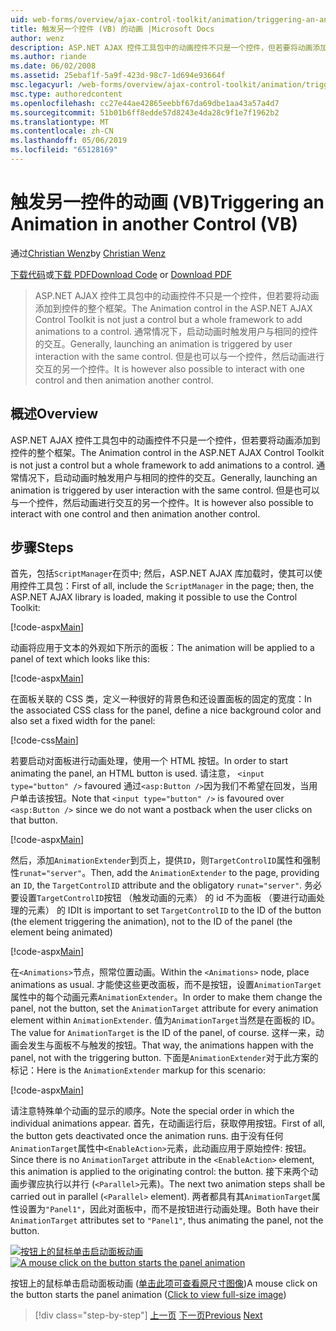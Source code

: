 ```yaml
---
uid: web-forms/overview/ajax-control-toolkit/animation/triggering-an-animation-in-another-control-vb
title: 触发另一个控件 (VB) 的动画 |Microsoft Docs
author: wenz
description: ASP.NET AJAX 控件工具包中的动画控件不只是一个控件，但若要将动画添加到控件的整个框架。 通常情况下，启动...
ms.author: riande
ms.date: 06/02/2008
ms.assetid: 25ebaf1f-5a9f-423d-98c7-1d694e93664f
msc.legacyurl: /web-forms/overview/ajax-control-toolkit/animation/triggering-an-animation-in-another-control-vb
msc.type: authoredcontent
ms.openlocfilehash: cc27e44ae42865eebbf67da69dbe1aa43a57a4d7
ms.sourcegitcommit: 51b01b6ff8edde57d8243e4da28c9f1e7f1962b2
ms.translationtype: MT
ms.contentlocale: zh-CN
ms.lasthandoff: 05/06/2019
ms.locfileid: "65128169"
---
```

# <a name="triggering-an-animation-in-another-control-vb"></a><span data-ttu-id="0b64e-104">触发另一控件的动画 (VB)</span><span class="sxs-lookup"><span data-stu-id="0b64e-104">Triggering an Animation in another Control (VB)</span></span>

<span data-ttu-id="0b64e-105">通过[Christian Wenz](https://github.com/wenz)</span><span class="sxs-lookup"><span data-stu-id="0b64e-105">by [Christian Wenz](https://github.com/wenz)</span></span>

<span data-ttu-id="0b64e-106">[下载代码](http://download.microsoft.com/download/f/9/a/f9a26acd-8df4-4484-8a18-199e4598f411/Animation8.vb.zip)或[下载 PDF](http://download.microsoft.com/download/6/7/1/6718d452-ff89-4d3f-a90e-c74ec2d636a3/animation8VB.pdf)</span><span class="sxs-lookup"><span data-stu-id="0b64e-106">[Download Code](http://download.microsoft.com/download/f/9/a/f9a26acd-8df4-4484-8a18-199e4598f411/Animation8.vb.zip) or [Download PDF](http://download.microsoft.com/download/6/7/1/6718d452-ff89-4d3f-a90e-c74ec2d636a3/animation8VB.pdf)</span></span>

> <span data-ttu-id="0b64e-107">ASP.NET AJAX 控件工具包中的动画控件不只是一个控件，但若要将动画添加到控件的整个框架。</span><span class="sxs-lookup"><span data-stu-id="0b64e-107">The Animation control in the ASP.NET AJAX Control Toolkit is not just a control but a whole framework to add animations to a control.</span></span> <span data-ttu-id="0b64e-108">通常情况下，启动动画时触发用户与相同的控件的交互。</span><span class="sxs-lookup"><span data-stu-id="0b64e-108">Generally, launching an animation is triggered by user interaction with the same control.</span></span> <span data-ttu-id="0b64e-109">但是也可以与一个控件，然后动画进行交互的另一个控件。</span><span class="sxs-lookup"><span data-stu-id="0b64e-109">It is however also possible to interact with one control and then animation another control.</span></span>

## <a name="overview"></a><span data-ttu-id="0b64e-110">概述</span><span class="sxs-lookup"><span data-stu-id="0b64e-110">Overview</span></span>

<span data-ttu-id="0b64e-111">ASP.NET AJAX 控件工具包中的动画控件不只是一个控件，但若要将动画添加到控件的整个框架。</span><span class="sxs-lookup"><span data-stu-id="0b64e-111">The Animation control in the ASP.NET AJAX Control Toolkit is not just a control but a whole framework to add animations to a control.</span></span> <span data-ttu-id="0b64e-112">通常情况下，启动动画时触发用户与相同的控件的交互。</span><span class="sxs-lookup"><span data-stu-id="0b64e-112">Generally, launching an animation is triggered by user interaction with the same control.</span></span> <span data-ttu-id="0b64e-113">但是也可以与一个控件，然后动画进行交互的另一个控件。</span><span class="sxs-lookup"><span data-stu-id="0b64e-113">It is however also possible to interact with one control and then animation another control.</span></span>

## <a name="steps"></a><span data-ttu-id="0b64e-114">步骤</span><span class="sxs-lookup"><span data-stu-id="0b64e-114">Steps</span></span>

<span data-ttu-id="0b64e-115">首先，包括`ScriptManager`在页中; 然后，ASP.NET AJAX 库加载时，使其可以使用控件工具包：</span><span class="sxs-lookup"><span data-stu-id="0b64e-115">First of all, include the `ScriptManager` in the page; then, the ASP.NET AJAX library is loaded, making it possible to use the Control Toolkit:</span></span>

[!code-aspx[Main](triggering-an-animation-in-another-control-vb/samples/sample1.aspx)]

<span data-ttu-id="0b64e-116">动画将应用于文本的外观如下所示的面板：</span><span class="sxs-lookup"><span data-stu-id="0b64e-116">The animation will be applied to a panel of text which looks like this:</span></span>

[!code-aspx[Main](triggering-an-animation-in-another-control-vb/samples/sample2.aspx)]

<span data-ttu-id="0b64e-117">在面板关联的 CSS 类，定义一种很好的背景色和还设置面板的固定的宽度：</span><span class="sxs-lookup"><span data-stu-id="0b64e-117">In the associated CSS class for the panel, define a nice background color and also set a fixed width for the panel:</span></span>

[!code-css[Main](triggering-an-animation-in-another-control-vb/samples/sample3.css)]

<span data-ttu-id="0b64e-118">若要启动对面板进行动画处理，使用一个 HTML 按钮。</span><span class="sxs-lookup"><span data-stu-id="0b64e-118">In order to start animating the panel, an HTML button is used.</span></span> <span data-ttu-id="0b64e-119">请注意， `<input type="button" />` favoured 通过`<asp:Button />`因为我们不希望在回发，当用户单击该按钮。</span><span class="sxs-lookup"><span data-stu-id="0b64e-119">Note that `<input type="button" />` is favoured over `<asp:Button />` since we do not want a postback when the user clicks on that button.</span></span>

[!code-aspx[Main](triggering-an-animation-in-another-control-vb/samples/sample4.aspx)]

<span data-ttu-id="0b64e-120">然后，添加`AnimationExtender`到页上，提供`ID`，则`TargetControlID`属性和强制性`runat="server"`。</span><span class="sxs-lookup"><span data-stu-id="0b64e-120">Then, add the `AnimationExtender` to the page, providing an `ID`, the `TargetControlID` attribute and the obligatory `runat="server"`.</span></span> <span data-ttu-id="0b64e-121">务必要设置`TargetControlID`按钮 （触发动画的元素） 的 id 不为面板 （要进行动画处理的元素） 的 ID</span><span class="sxs-lookup"><span data-stu-id="0b64e-121">It is important to set `TargetControlID` to the ID of the button (the element triggering the animation), not to the ID of the panel (the element being animated)</span></span>

[!code-aspx[Main](triggering-an-animation-in-another-control-vb/samples/sample5.aspx)]

<span data-ttu-id="0b64e-122">在`<Animations>`节点，照常位置动画。</span><span class="sxs-lookup"><span data-stu-id="0b64e-122">Within the `<Animations>` node, place animations as usual.</span></span> <span data-ttu-id="0b64e-123">才能使这些更改面板，而不是按钮，设置`AnimationTarget`属性中的每个动画元素`AnimationExtender`。</span><span class="sxs-lookup"><span data-stu-id="0b64e-123">In order to make them change the panel, not the button, set the `AnimationTarget` attribute for every animation element within `AnimationExtender`.</span></span> <span data-ttu-id="0b64e-124">值为`AnimationTarget`当然是在面板的 ID。</span><span class="sxs-lookup"><span data-stu-id="0b64e-124">The value for `AnimationTarget` is the ID of the panel, of course.</span></span> <span data-ttu-id="0b64e-125">这样一来，动画会发生与面板不与触发的按钮。</span><span class="sxs-lookup"><span data-stu-id="0b64e-125">That way, the animations happen with the panel, not with the triggering button.</span></span> <span data-ttu-id="0b64e-126">下面是`AnimationExtender`对于此方案的标记：</span><span class="sxs-lookup"><span data-stu-id="0b64e-126">Here is the `AnimationExtender` markup for this scenario:</span></span>

[!code-aspx[Main](triggering-an-animation-in-another-control-vb/samples/sample6.aspx)]

<span data-ttu-id="0b64e-127">请注意特殊单个动画的显示的顺序。</span><span class="sxs-lookup"><span data-stu-id="0b64e-127">Note the special order in which the individual animations appear.</span></span> <span data-ttu-id="0b64e-128">首先，在动画运行后，获取停用按钮。</span><span class="sxs-lookup"><span data-stu-id="0b64e-128">First of all, the button gets deactivated once the animation runs.</span></span> <span data-ttu-id="0b64e-129">由于没有任何`AnimationTarget`属性中`<EnableAction>`元素，此动画应用于原始控件: 按钮。</span><span class="sxs-lookup"><span data-stu-id="0b64e-129">Since there is no `AnimationTarget` attribute in the `<EnableAction>` element, this animation is applied to the originating control: the button.</span></span> <span data-ttu-id="0b64e-130">接下来两个动画步骤应执行以并行 (`<Parallel>`元素)。</span><span class="sxs-lookup"><span data-stu-id="0b64e-130">The next two animation steps shall be carried out in parallel (`<Parallel>` element).</span></span> <span data-ttu-id="0b64e-131">两者都具有其`AnimationTarget`属性设置为`"Panel1"`，因此对面板中，而不是按钮进行动画处理。</span><span class="sxs-lookup"><span data-stu-id="0b64e-131">Both have their `AnimationTarget` attributes set to `"Panel1"`, thus animating the panel, not the button.</span></span>

<span data-ttu-id="0b64e-132">[![按钮上的鼠标单击启动面板动画](triggering-an-animation-in-another-control-vb/_static/image2.png)](triggering-an-animation-in-another-control-vb/_static/image1.png)</span><span class="sxs-lookup"><span data-stu-id="0b64e-132">[![A mouse click on the button starts the panel animation](triggering-an-animation-in-another-control-vb/_static/image2.png)](triggering-an-animation-in-another-control-vb/_static/image1.png)</span></span>

<span data-ttu-id="0b64e-133">按钮上的鼠标单击启动面板动画 ([单击此项可查看原尺寸图像](triggering-an-animation-in-another-control-vb/_static/image3.png))</span><span class="sxs-lookup"><span data-stu-id="0b64e-133">A mouse click on the button starts the panel animation ([Click to view full-size image](triggering-an-animation-in-another-control-vb/_static/image3.png))</span></span>

> [!div class="step-by-step"]
> <span data-ttu-id="0b64e-134">[上一页](disabling-actions-during-animation-vb.md)
> [下一页](modifying-animations-from-the-server-side-vb.md)</span><span class="sxs-lookup"><span data-stu-id="0b64e-134">[Previous](disabling-actions-during-animation-vb.md)
[Next](modifying-animations-from-the-server-side-vb.md)</span></span>
